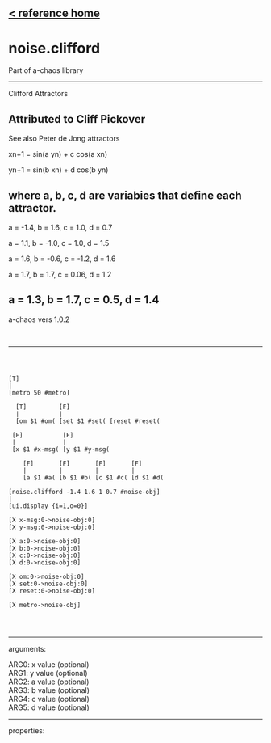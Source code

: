 [< reference home](ceammc_lib.html)
---

# noise.clifford


Part of a-chaos library

---

Clifford Attractors

Attributed to Cliff Pickover
---
 
See also Peter de Jong attractors 
 
 xn+1 = sin(a yn) + c cos(a xn)
 
 yn+1 = sin(b xn) + d cos(b yn)
 
 where a, b, c, d are variabies that define each attractor.
---
 
 a = -1.4, b = 1.6, c = 1.0, d = 0.7
 
 a = 1.1, b = -1.0, c = 1.0, d = 1.5
 
 a = 1.6, b = -0.6, c = -1.2, d = 1.6
 
 a = 1.7, b = 1.7, c = 0.06, d = 1.2
 
 a = 1.3, b = 1.7, c = 0.5, d = 1.4
---
 
 a-chaos vers 1.0.2

<br>


---


```



[T]
|
[metro 50 #metro]

  [T]         [F]
  |           |
  [om $1 #om( [set $1 #set( [reset #reset(

 [F]           [F]
 |             |
 [x $1 #x-msg( [y $1 #y-msg(  

    [F]       [F]       [F]       [F]
    |         |         |         |
    [a $1 #a( [b $1 #b( [c $1 #c( [d $1 #d(

[noise.clifford -1.4 1.6 1 0.7 #noise-obj]
|
[ui.display {i=1,o=0}]

[X x-msg:0->noise-obj:0]  
[X y-msg:0->noise-obj:0]

[X a:0->noise-obj:0]
[X b:0->noise-obj:0]
[X c:0->noise-obj:0]
[X d:0->noise-obj:0] 

[X om:0->noise-obj:0]
[X set:0->noise-obj:0]
[X reset:0->noise-obj:0]

[X metro->noise-obj]


            
```

---
arguments:

ARG0: x value (optional)<br>
ARG1: y value (optional)<br>
ARG2: a value (optional)<br>
ARG3: b value (optional)<br>
ARG4: c value (optional)<br>
ARG5: d value (optional)<br>

---
properties:


